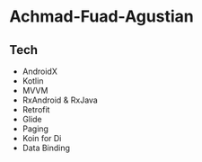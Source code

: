 # Achmad-Fuad-Agustian

## Tech
- AndroidX
- Kotlin
- MVVM
- RxAndroid & RxJava
- Retrofit
- Glide
- Paging
- Koin for Di
- Data Binding
